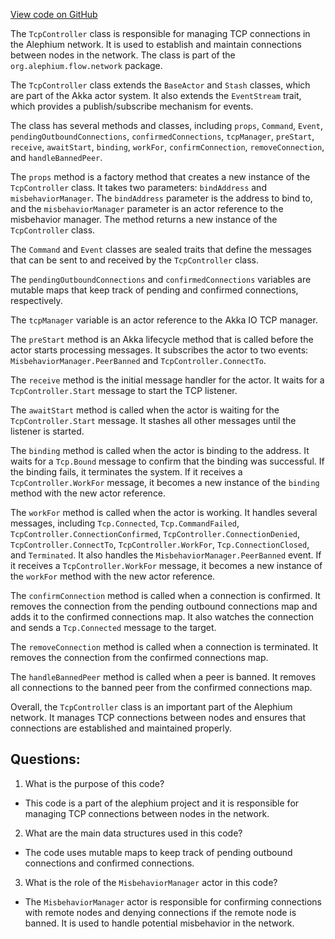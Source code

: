 [View code on GitHub](https://github.com/alephium/alephium/blob/master/flow/src/main/scala/org/alephium/flow/network/TcpController.scala)

The `TcpController` class is responsible for managing TCP connections in the Alephium network. It is used to establish and maintain connections between nodes in the network. The class is part of the `org.alephium.flow.network` package.

The `TcpController` class extends the `BaseActor` and `Stash` classes, which are part of the Akka actor system. It also extends the `EventStream` trait, which provides a publish/subscribe mechanism for events.

The class has several methods and classes, including `props`, `Command`, `Event`, `pendingOutboundConnections`, `confirmedConnections`, `tcpManager`, `preStart`, `receive`, `awaitStart`, `binding`, `workFor`, `confirmConnection`, `removeConnection`, and `handleBannedPeer`.

The `props` method is a factory method that creates a new instance of the `TcpController` class. It takes two parameters: `bindAddress` and `misbehaviorManager`. The `bindAddress` parameter is the address to bind to, and the `misbehaviorManager` parameter is an actor reference to the misbehavior manager. The method returns a new instance of the `TcpController` class.

The `Command` and `Event` classes are sealed traits that define the messages that can be sent to and received by the `TcpController` class.

The `pendingOutboundConnections` and `confirmedConnections` variables are mutable maps that keep track of pending and confirmed connections, respectively.

The `tcpManager` variable is an actor reference to the Akka IO TCP manager.

The `preStart` method is an Akka lifecycle method that is called before the actor starts processing messages. It subscribes the actor to two events: `MisbehaviorManager.PeerBanned` and `TcpController.ConnectTo`.

The `receive` method is the initial message handler for the actor. It waits for a `TcpController.Start` message to start the TCP listener.

The `awaitStart` method is called when the actor is waiting for the `TcpController.Start` message. It stashes all other messages until the listener is started.

The `binding` method is called when the actor is binding to the address. It waits for a `Tcp.Bound` message to confirm that the binding was successful. If the binding fails, it terminates the system. If it receives a `TcpController.WorkFor` message, it becomes a new instance of the `binding` method with the new actor reference.

The `workFor` method is called when the actor is working. It handles several messages, including `Tcp.Connected`, `Tcp.CommandFailed`, `TcpController.ConnectionConfirmed`, `TcpController.ConnectionDenied`, `TcpController.ConnectTo`, `TcpController.WorkFor`, `Tcp.ConnectionClosed`, and `Terminated`. It also handles the `MisbehaviorManager.PeerBanned` event. If it receives a `TcpController.WorkFor` message, it becomes a new instance of the `workFor` method with the new actor reference.

The `confirmConnection` method is called when a connection is confirmed. It removes the connection from the pending outbound connections map and adds it to the confirmed connections map. It also watches the connection and sends a `Tcp.Connected` message to the target.

The `removeConnection` method is called when a connection is terminated. It removes the connection from the confirmed connections map.

The `handleBannedPeer` method is called when a peer is banned. It removes all connections to the banned peer from the confirmed connections map.

Overall, the `TcpController` class is an important part of the Alephium network. It manages TCP connections between nodes and ensures that connections are established and maintained properly.
## Questions: 
 1. What is the purpose of this code?
- This code is a part of the alephium project and it is responsible for managing TCP connections between nodes in the network.

2. What are the main data structures used in this code?
- The code uses mutable maps to keep track of pending outbound connections and confirmed connections.

3. What is the role of the `MisbehaviorManager` actor in this code?
- The `MisbehaviorManager` actor is responsible for confirming connections with remote nodes and denying connections if the remote node is banned. It is used to handle potential misbehavior in the network.
